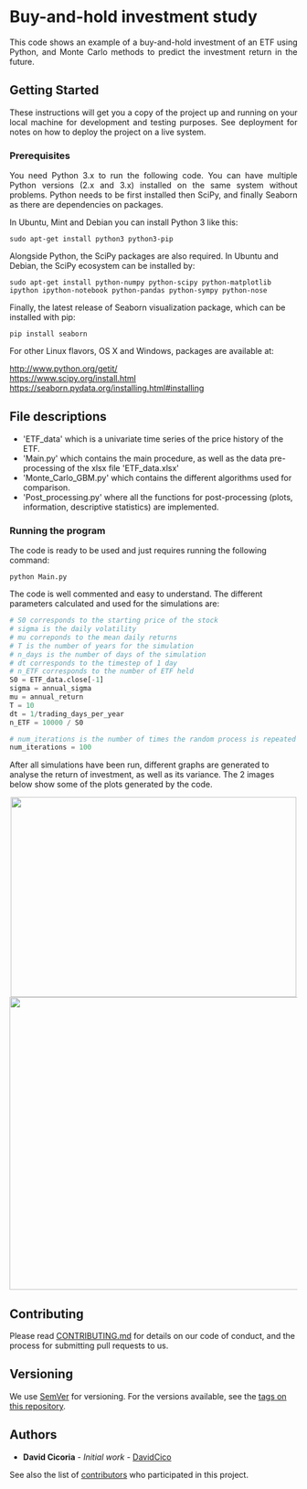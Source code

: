 # Buy-and-hold investment study
<p align="justify">This code shows an example of a buy-and-hold investment of an ETF using Python, and Monte Carlo methods to predict the investment return in the future.</p>

## Getting Started

<p align="justify">These instructions will get you a copy of the project up and running on your local machine for development and testing purposes. See deployment for notes on how to deploy the project on a live system.</p>

### Prerequisites

<p align="justify">You need Python 3.x to run the following code.  You can have multiple Python versions (2.x and 3.x) installed on the same system without problems. Python needs to be first installed then SciPy, and finally Seaborn as there are dependencies on packages.</p>

In Ubuntu, Mint and Debian you can install Python 3 like this:

    sudo apt-get install python3 python3-pip

Alongside Python, the SciPy packages are also required. In Ubuntu and Debian, the SciPy ecosystem can be installed by:

    sudo apt-get install python-numpy python-scipy python-matplotlib ipython ipython-notebook python-pandas python-sympy python-nose

Finally, the latest release of Seaborn visualization package, which can be installed with pip:
    
    pip install seaborn

For other Linux flavors, OS X and Windows, packages are available at:

http://www.python.org/getit/  
https://www.scipy.org/install.html  
https://seaborn.pydata.org/installing.html#installing


## File descriptions
<ul>
    <li>'ETF_data' which is a univariate time series of the price history of the ETF.</li>
<li>'Main.py' which contains the main procedure, as well as the data pre-processing of the xlsx file 'ETF_data.xlsx'</li>
    <li>'Monte_Carlo_GBM.py' which contains the different algorithms used for comparison.</li>
<li>'Post_processing.py' where all the functions for post-processing (plots, information, descriptive statistics) are implemented.</li>
</ul>

### Running the program

The code is ready to be used and just requires running the following command:

    python Main.py

The code is well commented and easy to understand. The different parameters calculated and used for the simulations are:
``` python
# S0 corresponds to the starting price of the stock
# sigma is the daily volatility
# mu correponds to the mean daily returns
# T is the number of years for the simulation
# n_days is the number of days of the simulation
# dt corresponds to the timestep of 1 day
# n_ETF corresponds to the number of ETF held
S0 = ETF_data.close[-1]
sigma = annual_sigma
mu = annual_return
T = 10
dt = 1/trading_days_per_year
n_ETF = 10000 / S0

# num_iterations is the number of times the random process is repeated (Monte Carlo simulations)
num_iterations = 100
```

After all simulations have been run, different graphs are generated to analyse the return of investment, as well as its variance. The 2 images below show some of the plots generated by the code.

<p align="center">
<img src="https://github.com/DavidCico/Study-of-buy-and-hold-investment/blob/master/Example_Results/analytic_exp_gbm.png" width="500" height="350"> <img src="https://github.com/DavidCico/Study-of-buy-and-hold-investment/blob/master/Example_Results/Hists_fig2.jpg" width="512" height="512" >
</p>


## Contributing

Please read [CONTRIBUTING.md](https://github.com/DavidCico/Study-of-buy-and-hold-investment/blob/master/CONTRIBUTING.md) for details on our code of conduct, and the process for submitting pull requests to us.

## Versioning

We use [SemVer](http://semver.org/) for versioning. For the versions available, see the [tags on this repository](https://github.com/your/project/tags). 

## Authors

* **David Cicoria** - *Initial work* - [DavidCico](https://github.com/DavidCico)

See also the list of [contributors](https://github.com/DavidCico/Study-of-buy-and-hold-investment/graphs/contributors) who participated in this project.
